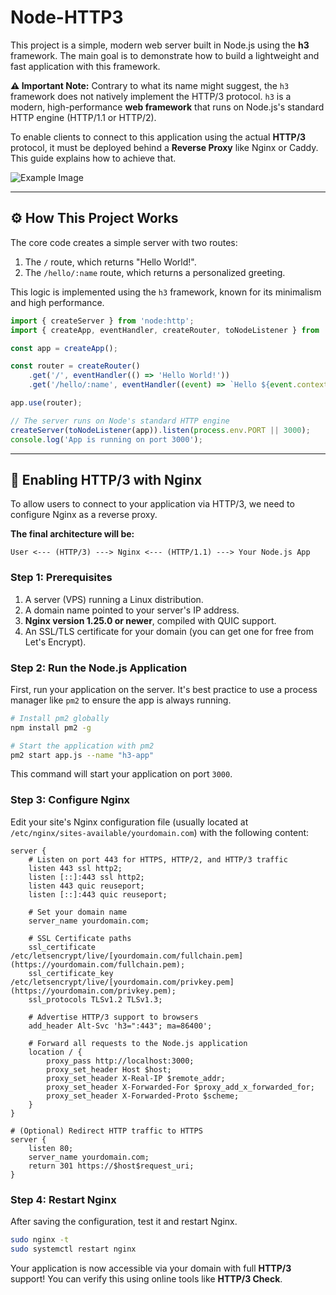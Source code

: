 # Node-HTTP3

This project is a simple, modern web server built in Node.js using the **h3** framework. The main goal is to demonstrate how to build a lightweight and fast application with this framework.

**⚠️ Important Note:** Contrary to what its name might suggest, the `h3` framework does not natively implement the HTTP/3 protocol. `h3` is a modern, high-performance **web framework** that runs on Node.js's standard HTTP engine (HTTP/1.1 or HTTP/2).

To enable clients to connect to this application using the actual **HTTP/3** protocol, it must be deployed behind a **Reverse Proxy** like Nginx or Caddy. This guide explains how to achieve that.

![Example Image](demo.png)

***

## ⚙️ How This Project Works

The core code creates a simple server with two routes:

1.  The `/` route, which returns "Hello World!".
2.  The `/hello/:name` route, which returns a personalized greeting.

This logic is implemented using the `h3` framework, known for its minimalism and high performance.

```javascript
import { createServer } from 'node:http';
import { createApp, eventHandler, createRouter, toNodeListener } from 'h3';

const app = createApp();

const router = createRouter()
    .get('/', eventHandler(() => 'Hello World!'))
    .get('/hello/:name', eventHandler((event) => `Hello ${event.context.params.name}!`));

app.use(router);

// The server runs on Node's standard HTTP engine
createServer(toNodeListener(app)).listen(process.env.PORT || 3000);
console.log('App is running on port 3000');
```

***

## 🚀 Enabling HTTP/3 with Nginx

To allow users to connect to your application via HTTP/3, we need to configure Nginx as a reverse proxy.

**The final architecture will be:**

`User <--- (HTTP/3) ---> Nginx <--- (HTTP/1.1) ---> Your Node.js App`

### Step 1: Prerequisites

1.  A server (VPS) running a Linux distribution.
2.  A domain name pointed to your server's IP address.
3.  **Nginx version 1.25.0 or newer**, compiled with QUIC support.
4.  An SSL/TLS certificate for your domain (you can get one for free from Let's Encrypt).

### Step 2: Run the Node.js Application

First, run your application on the server. It's best practice to use a process manager like `pm2` to ensure the app is always running.

```bash
# Install pm2 globally
npm install pm2 -g

# Start the application with pm2
pm2 start app.js --name "h3-app"
```

This command will start your application on port `3000`.

### Step 3: Configure Nginx

Edit your site's Nginx configuration file (usually located at `/etc/nginx/sites-available/yourdomain.com`) with the following content:

```nginx
server {
    # Listen on port 443 for HTTPS, HTTP/2, and HTTP/3 traffic
    listen 443 ssl http2;
    listen [::]:443 ssl http2;
    listen 443 quic reuseport;
    listen [::]:443 quic reuseport;

    # Set your domain name
    server_name yourdomain.com;

    # SSL Certificate paths
    ssl_certificate /etc/letsencrypt/live/[yourdomain.com/fullchain.pem](https://yourdomain.com/fullchain.pem);
    ssl_certificate_key /etc/letsencrypt/live/[yourdomain.com/privkey.pem](https://yourdomain.com/privkey.pem);
    ssl_protocols TLSv1.2 TLSv1.3;

    # Advertise HTTP/3 support to browsers
    add_header Alt-Svc 'h3=":443"; ma=86400';

    # Forward all requests to the Node.js application
    location / {
        proxy_pass http://localhost:3000;
        proxy_set_header Host $host;
        proxy_set_header X-Real-IP $remote_addr;
        proxy_set_header X-Forwarded-For $proxy_add_x_forwarded_for;
        proxy_set_header X-Forwarded-Proto $scheme;
    }
}

# (Optional) Redirect HTTP traffic to HTTPS
server {
    listen 80;
    server_name yourdomain.com;
    return 301 https://$host$request_uri;
}
```

### Step 4: Restart Nginx

After saving the configuration, test it and restart Nginx.

```bash
sudo nginx -t
sudo systemctl restart nginx
```

Your application is now accessible via your domain with full **HTTP/3** support! You can verify this using online tools like **HTTP/3 Check**.
